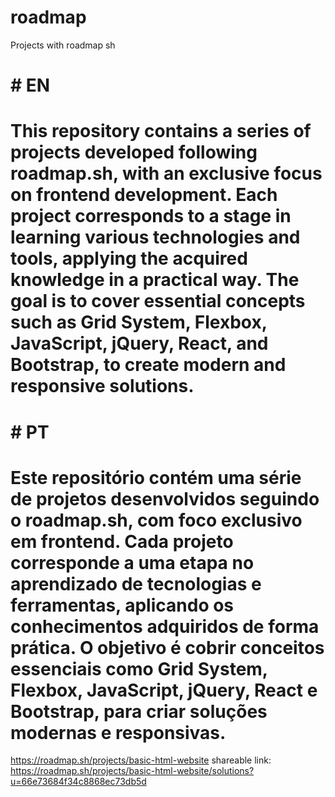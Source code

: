 # roadmap
Projects with roadmap sh
# # EN
# This repository contains a series of projects developed following roadmap.sh, with an exclusive focus on frontend development. Each project corresponds to a stage in learning various technologies and tools, applying the acquired knowledge in a practical way. The goal is to cover essential concepts such as Grid System, Flexbox, JavaScript, jQuery, React, and Bootstrap, to create modern and responsive solutions.

# # PT
# Este repositório contém uma série de projetos desenvolvidos seguindo o roadmap.sh, com foco exclusivo em frontend. Cada projeto corresponde a uma etapa no aprendizado de tecnologias e ferramentas, aplicando os conhecimentos adquiridos de forma prática. O objetivo é cobrir conceitos essenciais como Grid System, Flexbox, JavaScript, jQuery, React e Bootstrap, para criar soluções modernas e responsivas.

https://roadmap.sh/projects/basic-html-website
shareable link: https://roadmap.sh/projects/basic-html-website/solutions?u=66e73684f34c8868ec73db5d

